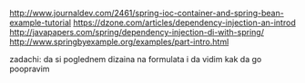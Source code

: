 http://www.journaldev.com/2461/spring-ioc-container-and-spring-bean-example-tutorial
https://dzone.com/articles/dependency-injection-an-introd
http://javapapers.com/spring/dependency-injection-di-with-spring/
http://www.springbyexample.org/examples/part-intro.html

zadachi:
  da si poglednem dizaina na formulata i da vidim kak da go poopravim
